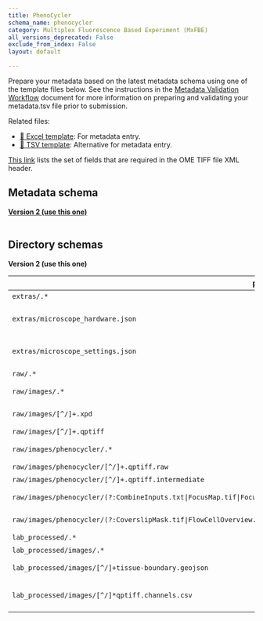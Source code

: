 ```yaml
---
title: PhenoCycler
schema_name: phenocycler
category: Multiplex Fluorescence Based Experiment (MxFBE)
all_versions_deprecated: False
exclude_from_index: False
layout: default

---
```

Prepare your metadata based on the latest metadata schema using one of the template files below. See the instructions in the [Metadata Validation Workflow](https://docs.google.com/document/d/1lfgiDGbyO4K4Hz1FMsJjmJd9RdwjShtJqFYNwKpbcZY) document for more information on preparing and validating your metadata.tsv file prior to submission.

Related files:


- [📝 Excel template](https://raw.githubusercontent.com/hubmapconsortium/dataset-metadata-spreadsheet/main/phenocycler/latest/phenocycler.xlsx): For metadata entry.
- [📝 TSV template](https://raw.githubusercontent.com/hubmapconsortium/dataset-metadata-spreadsheet/main/phenocycler/latest/phenocycler.tsv): Alternative for metadata entry.


[This link](https://docs.google.com/spreadsheets/d/1YnmdTAA0Z9MKN3OjR3Sca8pz-LNQll91wdQoRPSP6Q4/edit#gid=0) lists the set of fields that are required in the OME TIFF file XML header.

## Metadata schema


<summary><a href="https://openview.metadatacenter.org/templates/https:%2F%2Frepo.metadatacenter.org%2Ftemplates%2F62af6829-743d-423e-a701-204710e56beb"><b>Version 2 (use this one)</b></a></summary>



<br>

## Directory schemas
<summary><b>Version 2 (use this one)</b></summary>

| pattern | required? | description |
| --- | --- | --- |
| <code>extras\/.*</code> | ✓ | Folder for general lab-specific files related to the dataset. [Exists in all assays] |
| <code>extras\/microscope_hardware\.json</code> | ✓ | **[QA/QC]** A file generated by the micro-meta app that contains a description of the hardware components of the microscope. Email HuBMAP Consortium Help Desk <help@hubmapconsortium.org> if help is required in generating this document. |
| <code>extras\/microscope_settings\.json</code> |  | **[QA/QC]** A file generated by the micro-meta app that contains a description of the settings that were used to acquire the image data. Email HuBMAP Consortium Help Desk <help@hubmapconsortium.org> if help is required in generating this document. |
| <code>raw\/.*</code> | ✓ | This is a directory containing raw data. |
| <code>raw\/images\/.*</code> | ✓ | Raw image files. Using this subdirectory allows for harmonization with other more complex assays, like Visium that includes both raw imaging and sequencing data. |
| <code>raw\/images\/[^\/]+\.xpd</code> | ✓ | Experimental set up of the Phenocycler-Fusion run. File includes cycle information, antibodies utilized, and the experimental design of the run |
| <code>raw\/images\/[^\/]+\.qptiff</code> | ✓ | Final image file produced by the Phenocycler-Fusion |
| <code>raw\/images\/phenocycler\/.*</code> | ✓ | These are the files from the temp directory generated by the PhenoCycler. The dataset should include all files from this directory except the "qptiff.intermediate" files. |
| <code>raw\/images\/phenocycler\/[^\/]+\.qptiff\.raw</code> | ✓ | Raw image files from the temp directory generated by the PhenoCycler. |
| <code>raw\/images\/phenocycler\/[^\/]+\.qptiff\.intermediate</code> |  | Intermediate image files from the temp directory generated by the PhenoCycler. These files are not required. |
| <code>raw\/images\/phenocycler\/(?:CombineInputs.txt&#124;FocusMap.tif&#124;FocusTable.txt&#124;Label.tif&#124;MarkerList.txt&#124;OverviewBF.tif&#124;SampleMask.tif)</code> | ✓ | Required file from the temp directory generated by the PhenoCycler. The optional files depend on which version of the PhenoCycler software was being used. |
| <code>raw\/images\/phenocycler\/(?:CoverslipMask.tif&#124;FlowCellOverview.tif&#124;OverviewFL.tif&#124;SampleValMask.tif)</code> |  | Required file from the temp directory generated by the PhenoCycler. The optional files depend on which version of the PhenoCycler software was being used. |
| <code>lab_processed\/.*</code> | ✓ | Experiment files that were processed by the lab generating the data. |
| <code>lab_processed\/images\/.*</code> | ✓ | This is a directory containing processed image files |
| <code>lab_processed\/images\/[^\/]+tissue-boundary\.geojson</code> |  | **[QA/QC]** If the boundaries of the tissue have been identified (e.g., by manual efforts), then the boundary geometry can be included as a GeoJSON file named “*.tissue-boundary.geojson”. |
| <code>lab_processed\/images\/[^\/]*qptiff\.channels\.csv</code> | ✓ | This file provides essential documentation pertaining to each channel of the accommpanying QPTIFF. The file should contain one row per QPTIFF channel. The required fields are detailed <https://docs.google.com/spreadsheets/d/1JikzRNyDErspgPSel4P9Y6gx6N_mrAGIMDcJZd8TucA/edit#gid=0> |

